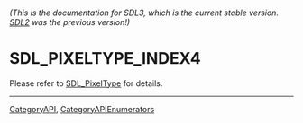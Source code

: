 ###### (This is the documentation for SDL3, which is the current stable version. [SDL2](https://wiki.libsdl.org/SDL2/) was the previous version!)
# SDL_PIXELTYPE_INDEX4

Please refer to [SDL_PixelType](SDL_PixelType) for details.

----
[CategoryAPI](CategoryAPI), [CategoryAPIEnumerators](CategoryAPIEnumerators)

